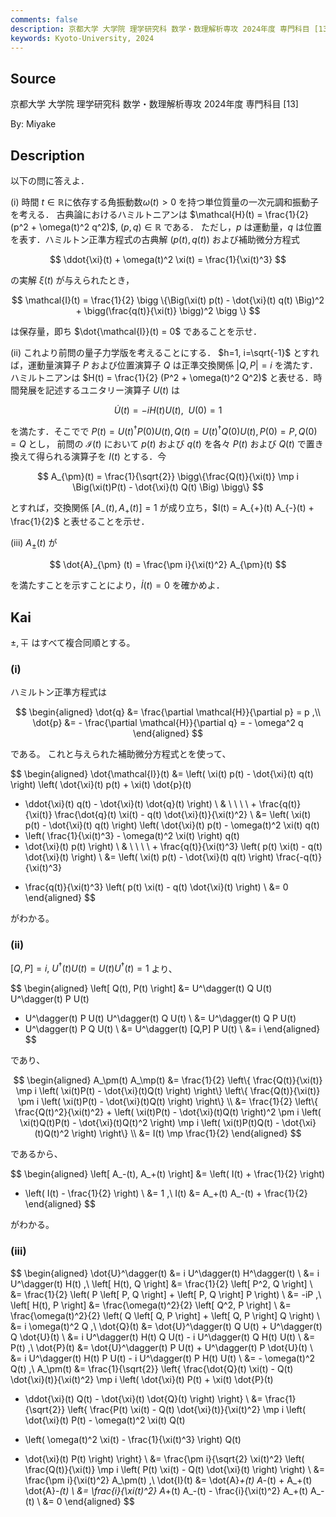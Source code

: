 ```yaml
---
comments: false
description: 京都大学 大学院 理学研究科 数学・数理解析専攻 2024年度 専門科目 [13]
keywords: Kyoto-University, 2024
---
```


## **Source**
京都大学 大学院 理学研究科 数学・数理解析専攻 2024年度 専門科目 \[13\]

By: Miyake

## **Description**
以下の問に答えよ．

(i) 時間 $t \in \mathbb{R}$に依存する角振動数$\omega(t)>0$ を持つ単位質量の一次元調和振動子を考える．
古典論におけるハミルトニアンは $\mathcal{H}(t) = \frac{1}{2} (p^2 + \omega(t)^2 q^2)$, $(p, q) \in \mathbb{R}$ である．
ただし，$p$ は運動量，$q$ は位置を表す．ハミルトン正準方程式の古典解 $(p(t), q(t))$ および補助微分方程式

$$
\ddot{\xi}(t) + \omega(t)^2 \xi(t) = \frac{1}{\xi(t)^3}
$$

の実解 $\xi(t)$ が与えられたとき，

$$
\mathcal{I}(t) = \frac{1}{2} \bigg \{\Big(\xi(t) p(t) - \dot{\xi}(t) q(t) \Big)^2 + \bigg(\frac{q(t)}{\xi(t)} \bigg)^2 \bigg \} 
$$

は保存量，即ち $\dot{\mathcal{I}}(t) = 0$  であることを示せ．

(ii) これより前問の量子力学版を考えることにする．
$h=1, i=\sqrt{-1}$ とすれば，運動量演算子 $P$ および位置演算子 $Q$ は正準交換関係 $|Q, P|=i$ を満たす．ハミルトニアンは $H(t) = \frac{1}{2} (P^2 + \omega(t)^2 Q^2)$ と表せる．時間発展を記述するユニタリー演算子 $U(t)$ は

$$
\dot{U}(t) = -i H(t) U(t), \ \ U(0) = 1
$$

を満たす．そこでで $P(t) = U(t)^{\dagger}P(0)U(t), Q(t) = U(t)^{\dagger}Q(0)U(t), P(0) =P, Q(0) = Q$ とし，
前問の $\mathcal{I}(t)$ において $p(t)$ および $q(t)$ を各々 $P(t)$ および $Q(t)$ で置き換えて得られる演算子を $I(t)$ とする．今

$$
A_{\pm}(t) = \frac{1}{\sqrt{2}} \bigg\{\frac{Q(t)}{\xi(t)} \mp i \Big(\xi(t)P(t) - \dot{\xi}(t) Q(t) \Big) \bigg\}
$$

とすれば，交換関係 $[A_{-}(t), A_{+}(t)] = 1$ が成り立ち，$I(t) = A_{+}(t) A_{-}(t) + \frac{1}{2}$ と表せることを示せ．

(iii) $A_{\pm}(t)$ が

$$
\dot{A}_{\pm} (t) = \frac{\pm i}{\xi(t)^2} A_{\pm}(t)
$$

を満たすことを示すことにより，$\dot{I}(t) = 0$ を確かめよ．

## **Kai**
$\pm, \mp$ はすべて複合同順とする。

### (i)
ハミルトン正準方程式は

$$
\begin{aligned}
\dot{q}
&= \frac{\partial \mathcal{H}}{\partial p}
= p
,\\
\dot{p}
&= - \frac{\partial \mathcal{H}}{\partial q}
= - \omega^2 q
\end{aligned}
$$

である。
これと与えられた補助微分方程式とを使って、

$$
\begin{aligned}
\dot{\mathcal{I}}(t)
&= \left( \xi(t) p(t) - \dot{\xi}(t) q(t) \right)
\left( \dot{\xi}(t) p(t) + \xi(t) \dot{p}(t)
- \ddot{\xi}(t) q(t) - \dot{\xi}(t) \dot{q}(t) \right)
\\
& \ \ \ \ + \frac{q(t)}{\xi(t)}
\frac{\dot{q}(t) \xi(t) - q(t) \dot{\xi}(t)}{\xi(t)^2}
\\
&= \left( \xi(t) p(t) - \dot{\xi}(t) q(t) \right)
\left( \dot{\xi}(t) p(t) - \omega(t)^2 \xi(t) q(t)
- \left( \frac{1}{\xi(t)^3} - \omega(t)^2 \xi(t) \right) q(t)
- \dot{\xi}(t) p(t) \right)
\\
& \ \ \ \ + \frac{q(t)}{\xi(t)^3}
\left( p(t) \xi(t) - q(t) \dot{\xi}(t) \right)
\\
&= \left( \xi(t) p(t) - \dot{\xi}(t) q(t) \right) \frac{-q(t)}{\xi(t)^3}
+ \frac{q(t)}{\xi(t)^3}
\left( p(t) \xi(t) - q(t) \dot{\xi}(t) \right)
\\
&= 0
\end{aligned}
$$

がわかる。

### (ii)
$[Q,P]=i, \ U^\dagger(t)U(t) = U(t)U^\dagger(t) = 1$ より、

$$
\begin{aligned}
\left[ Q(t), P(t) \right]
&= U^\dagger(t) Q U(t) U^\dagger(t) P U(t)
- U^\dagger(t) P U(t) U^\dagger(t) Q U(t)
\\
&= U^\dagger(t) Q P U(t)
- U^\dagger(t) P Q U(t)
\\
&= U^\dagger(t) [Q,P] P U(t)
\\
&= i
\end{aligned}
$$

であり、

$$
\begin{aligned}
A_\pm(t) A_\mp(t)
&= \frac{1}{2} \left\{
\frac{Q(t)}{\xi(t)} \mp i \left( \xi(t)P(t) - \dot{\xi}(t)Q(t) \right)
\right\} \left\{
\frac{Q(t)}{\xi(t)} \pm i \left( \xi(t)P(t) - \dot{\xi}(t)Q(t) \right)
\right\}
\\
&= \frac{1}{2} \left\{
\frac{Q(t)^2}{\xi(t)^2} + \left( \xi(t)P(t) - \dot{\xi}(t)Q(t) \right)^2
\pm i \left( \xi(t)Q(t)P(t) - \dot{\xi}(t)Q(t)^2 \right)
\mp i \left( \xi(t)P(t)Q(t) - \dot{\xi}(t)Q(t)^2 \right)
\right\}
\\
&= I(t) \mp \frac{1}{2}
\end{aligned}
$$

であるから、

$$
\begin{aligned}
\left[ A_-(t), A_+(t) \right]
&= \left( I(t) + \frac{1}{2} \right)
- \left( I(t) - \frac{1}{2} \right)
\\
&= 1
,\\
I(t)
&= A_+(t) A_-(t) + \frac{1}{2}
\end{aligned}
$$

がわかる。

### (iii)

$$
\begin{aligned}
\dot{U}^\dagger(t)
&= i U^\dagger(t) H^\dagger(t)
\\
&= i U^\dagger(t) H(t)
,\\
\left[ H(t), Q \right]
&= \frac{1}{2} \left[ P^2, Q \right]
\\
&= \frac{1}{2} \left( P \left[ P, Q \right] + \left[ P, Q \right] P \right)
\\
&= -iP
,\\
\left[ H(t), P \right]
&= \frac{\omega(t)^2}{2} \left[ Q^2, P \right]
\\
&= \frac{\omega(t)^2}{2}
\left( Q \left[ Q, P \right] + \left[ Q, P \right] Q \right)
\\
&= i \omega(t)^2 Q
,\\
\dot{Q}(t)
&= \dot{U}^\dagger(t) Q U(t) + U^\dagger(t) Q \dot{U}(t)
\\
&= i U^\dagger(t) H(t) Q U(t) - i U^\dagger(t) Q H(t) U(t)
\\
&= P(t)
,\\
\dot{P}(t)
&= \dot{U}^\dagger(t) P U(t) + U^\dagger(t) P \dot{U}(t)
\\
&= i U^\dagger(t) H(t) P U(t) - i U^\dagger(t) P H(t) U(t)
\\
&= - \omega(t)^2 Q(t)
,\\
A_\pm(t)
&= \frac{1}{\sqrt{2}} \left\{
\frac{\dot{Q}(t) \xi(t) - Q(t) \dot{\xi}(t)}{\xi(t)^2}
\mp i \left( \dot{\xi}(t) P(t) + \xi(t) \dot{P}(t)
- \ddot{\xi}(t) Q(t) - \dot{\xi}(t) \dot{Q}(t) \right)
\right\}
\\
&= \frac{1}{\sqrt{2}} \left\{
\frac{P(t) \xi(t) - Q(t) \dot{\xi}(t)}{\xi(t)^2}
\mp i \left( \dot{\xi}(t) P(t) - \omega(t)^2 \xi(t) Q(t)
+ \left( \omega(t)^2 \xi(t) - \frac{1}{\xi(t)^3} \right) Q(t)
- \dot{\xi}(t) P(t) \right)
\right\}
\\
&= \frac{\pm i}{\sqrt{2} \xi(t)^2}
\left( \frac{Q(t)}{\xi(t)}
\mp i \left( P(t) \xi(t) - Q(t) \dot{\xi}(t) \right) \right)
\\
&= \frac{\pm i}{\xi(t)^2} A_\pm(t)
,\\
\dot{I}(t)
&= \dot{A}_+(t) A_-(t) + A_+(t) \dot{A}_-(t)
\\
&= \frac{i}{\xi(t)^2} A_+(t) A_-(t) - \frac{i}{\xi(t)^2} A_+(t) A_-(t)
\\
&= 0
\end{aligned}
$$
